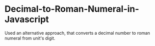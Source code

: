 # Decimal-to-Roman-Numeral-in-Javascript

Used an alternative approach, that converts a decimal number to roman numeral from unit's digit.
